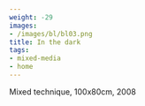 ```yaml
---
weight: -29
images:
- /images/bl/bl03.png
title: In the dark
tags:
- mixed-media
- home
---
```

Mixed technique, 100x80cm, 2008
